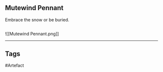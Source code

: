 ## Mutewind Pennant
Embrace the snow or be buried.
## 
![[Mutewind Pennant.png]]

---
## Tags
#Artefact